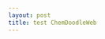 ```yaml
---
layout: post
title: test ChemDoodleWeb
---
```


<html>
  <head>
    <meta http-equiv="X-UA-Compatible" content="chrome=1">
    <link rel="stylesheet" href="//ChemDoodleWeb/ChemDoodleWeb.css" type="text/css">
    <script type="text/javascript" src="//ChemDoodleWeb/ChemDoodleWeb.js"></script>
  </head>
  <body>
    <script>
      var viewACS = new ChemDoodle.ViewerCanvas('viewACS', 200, 200);
      viewACS.specs.bonds_width_2D = .6;
      viewACS.specs.bonds_saturationWidth_2D = .18;
      viewACS.specs.bonds_hashSpacing_2D = 2.5;
      viewACS.specs.atoms_font_size_2D = 10;
      viewACS.specs.atoms_font_families_2D = ['Helvetica', 'Arial', 'sans-serif'];
      viewACS.specs.atoms_displayTerminalCarbonLabels_2D = true;
      var caffeineMolFile = 'Molecule Name\n  CHEMDOOD08070920033D 0   0.00000     0.00000     0\n[Insert Comment Here]\n 14 15  0  0  0  0  0  0  0  0  1 V2000\n   -0.3318    2.0000    0.0000   O 0  0  0  1  0  0  0  0  0  0  0  0\n   -0.3318    1.0000    0.0000   C 0  0  0  1  0  0  0  0  0  0  0  0\n   -1.1980    0.5000    0.0000   N 0  0  0  1  0  0  0  0  0  0  0  0\n    0.5342    0.5000    0.0000   C 0  0  0  1  0  0  0  0  0  0  0  0\n   -1.1980   -0.5000    0.0000   C 0  0  0  1  0  0  0  0  0  0  0  0\n   -2.0640    1.0000    0.0000   C 0  0  0  4  0  0  0  0  0  0  0  0\n    1.4804    0.8047    0.0000   N 0  0  0  1  0  0  0  0  0  0  0  0\n    0.5342   -0.5000    0.0000   C 0  0  0  1  0  0  0  0  0  0  0  0\n   -2.0640   -1.0000    0.0000   O 0  0  0  1  0  0  0  0  0  0  0  0\n   -0.3318   -1.0000    0.0000   N 0  0  0  1  0  0  0  0  0  0  0  0\n    2.0640   -0.0000    0.0000   C 0  0  0  2  0  0  0  0  0  0  0  0\n    1.7910    1.7553    0.0000   C 0  0  0  4  0  0  0  0  0  0  0  0\n    1.4804   -0.8047    0.0000   N 0  0  0  1  0  0  0  0  0  0  0  0\n   -0.3318   -2.0000    0.0000   C 0  0  0  4  0  0  0  0  0  0  0  0\n  1  2  2  0  0  0  0\n  3  2  1  0  0  0  0\n  4  2  1  0  0  0  0\n  3  5  1  0  0  0  0\n  3  6  1  0  0  0  0\n  7  4  1  0  0  0  0\n  4  8  2  0  0  0  0\n  9  5  2  0  0  0  0\n 10  5  1  0  0  0  0\n 10  8  1  0  0  0  0\n  7 11  1  0  0  0  0\n  7 12  1  0  0  0  0\n 13  8  1  0  0  0  0\n 13 11  2  0  0  0  0\n 10 14  1  0  0  0  0\nM  END\n> <DATE>\n07-08-2009\n';
	var caffeine = ChemDoodle.readMOL(caffeineMolFile);
	caffeine.scaleToAverageBondLength(14.4);
	viewACS.loadMolecule(caffeine);
    </script>
  </body>
</html>

